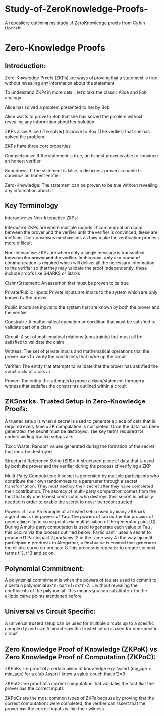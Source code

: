 # Study-of-ZeroKnowledge-Proofs-
A repository outlining my study of ZeroKnowledge proofs from Cyfrin Updraft 



# Zero-Knowledge Proofs 

## Introduction: 
Zero-Knowledge Proofs (ZKPs) are ways of proving that a statement is true without revealing any information about the statement. 

To understand ZKPs in more detail, let’s take the classic Alice and Bob analogy:

Alice has solved a problem presented to her by Bob 

Alice  wants to prove to Bob that she has solved the problem without revealing any information about her solution

ZKPs allow Alice (The solver) to prove to Bob (The verifier) that she has solved the problem. 

ZKPs have three core properties:

Completeness: If the statement is true, an honest prover is able to convince an honest verifier
 
Soundness: If the statement is false, a dishonest prover is unable to convince an honest verifier

Zero-Knowledge: The statement can be proven to be true without revealing any information about it 


## Key Terminology 

Interactive vs Non-Interactive ZKPs:

Interactive ZKPs are where multiple rounds of communication occur between the prover and the verifier until the verifier is convinced, these are inefficient for consensus mechanisms as they make the verification process more difficult
 
Non-Interactive ZKPs are where only a single message is transmitted between the prover and the verifier. In this case, only one round of communication is required which will deliver all the necessary information to the verifier so that they may validate the proof independently, these include proofs like SNARKS or Starks 

Claim/Statement: An assertion that must be proven to be true

Private/Public Inputs: 
Private inputs are inputs to the system which are only known by the prover

Public inputs are inputs to the system that are known by both the prover and the verifier 

Constraint: A mathematical operation or condition that must be satisfied to validate part of a claim
 
Circuit: A set of mathematical relations (constraints)  that must all be satisfied to validate the claim 

Witness: The set of private inputs and mathematical operations that the prover uses to verify the constraints that make up the circuit 

Verifier: The entity that attempts to validate that the prover has satisfied the constraints of a circuit 

Prover: The entity that attempts to prove a claim/statement through a witness that satisfies the constraints outlined within a circuit





## ZKSnarks: Trusted Setup in Zero-Knowledge Proofs:
A trusted setup is when a secret is used to generate a piece of data that is required every time a ZK computation is completed. Once the data has been generated, the secret must be destroyed. The key terms required for understanding trusted setups are:

Toxic Waste: Random values generated during the formation of the secret that must be destroyed 

Structured Reference String (SRS): A structured piece of data that is used by both the prover and the verifier during the process of verifying a ZKP 

Multi-Party Computation: A secret is generated by multiple participants who contribute their own randomness to a parameter through a secret transformation. They must destroy their secret after they have completed their contribution. The secrecy of multi-party computation comes from the fact that only one honest contributor who destroys their secret is actually needed in order to enable the secret to never be reconstructed 

Powers of Tau: 
An example of a trusted setup used by many ZKSnark algorithms is the powers of Tau.  The powers of tau outline the process of generating elliptic curve points via multiplication of the generator point (G).  During A multi-party computation is used to generate each value of Tau  , this occurs via the process outlined below:
Participant 1 uses a secret to produce t1
Participant 2  produces  t2 in the same way 
All the way up until participant n produces  tn
   Altogether, a final   value is created that generates the elliptic curve co-ordinate  G   This process is repeated to create the next terms t^2, t^3 and so on. 






## Polynomial Commitment:
A polynomial commitment is when the powers of  tau are used to commit to a certain polynomial ax^n+bx^n-1+cx^n-2....  without revealing the coefficients of the polynomial. This means you can substitute x for the elliptic curve 
points mentioned before

## Universal vs Circuit Specific:
A universal trusted setup can be used for multiple circuits up to a specific complexity and size
A circuit-specific trusted setup is used for one specific circuit 

## Zero Knowledge Proof of Knowledge (ZKPoK) vs Zero Knowledge Proof of Computation (ZKPoC):

ZKPoKs are proof of a certain piece of knowledge e.g:
Assert (my_age > min_age) for a club 
Assert I know a value x such that x^2=9

ZKPoCs are proof of a correct computation that validates the fact that the prover has the correct inputs 

ZKPoCs are the most common types of ZKPs because by proving that the correct computations were completed, the verifier can assert that the prover has the correct inputs within their witness 




